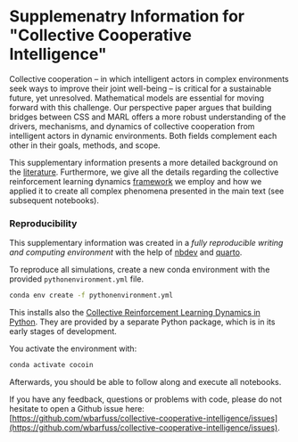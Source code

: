 # Supplemenatry Information for "Collective Cooperative Intelligence" 
Collective cooperation – in which intelligent actors in complex environments seek ways to improve their joint well-being – is critical for a sustainable future, yet unresolved. Mathematical models are essential for moving forward with this challenge. 
Our perspective paper argues that building bridges between CSS and MARL offers a more robust understanding of the drivers, mechanisms, and dynamics of collective cooperation from intelligent actors in dynamic environments.
Both fields complement each other in their goals, methods, and scope. 

This supplementary information presents a more detailed background on the [literature](02_LiteratureBackground.ipynb). Furthermore, we give all the details regarding the collective reinforcement learning dynamics [framework](03_Framework.ipynb) we employ and how we applied it to create all complex phenomena presented in the main text (see subsequent notebooks).

### Reproducibility
This supplementary information was created in a *fully reproducible writing and computing environment* with the help of [nbdev](https://nbdev.fast.ai) and [quarto](https://quarto.org). 

To reproduce all simulations, create a new conda environment with the provided `pythonenvironment.yml` file.

```bash
conda env create -f pythonenvironment.yml
```

This installs also the [Collective Reinforcement Learning Dynamics in Python](https://github.com/BarfussLab/pyCRLD). They are provided by a separate Python package, which is in its early stages of development. 

You activate the environment with:
```bash
conda activate cocoin
```

Afterwards, you should be able to follow along and execute all notebooks.

If you have any feedback, questions or problems with code, please do not hesitate to open a Github issue here: [https://github.com/wbarfuss/collective-cooperative-intelligence/issues](https://github.com/wbarfuss/collective-cooperative-intelligence/issues).

